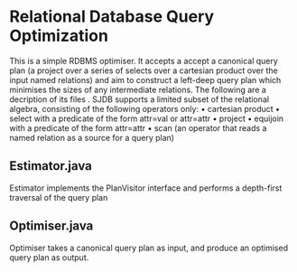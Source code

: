 # Relational Database Query Optimization

This is a simple RDBMS optimiser. It accepts a accept a canonical query plan (a project over a series of selects over a cartesian product over the input named relations) and aim to construct a left-deep query plan which minimises the sizes of any intermediate relations. The following are a decription of its files .
SJDB supports a limited subset of the relational algebra, consisting of the following operators only:
• cartesian product
• select with a predicate of the form attr=val or attr=attr
• project
• equijoin with a predicate of the form attr=attr
• scan (an operator that reads a named relation as a source for a query plan)

## Estimator.java
Estimator implements the PlanVisitor interface and performs a depth-first traversal of the query plan

## Optimiser.java
Optimiser takes a canonical query plan as input, and produce an optimised query plan as output.


